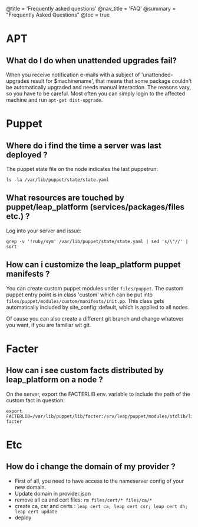 @title = 'Frequently asked questions'
@nav_title = 'FAQ'
@summary = "Frequently Asked Questions"
@toc = true

APT
===============

What do I do when unattended upgrades fail?
--------------------------------------------------

When you receive notification e-mails with a subject of 'unattended-upgrades result for $machinename', that means that some package couldn't be automatically upgraded and needs manual interaction. The reasons vary, so you have to be careful. Most often you can simply login to the affected machine and run `apt-get dist-upgrade`.

Puppet
======

Where do i find the time a server was last deployed ?
-----------------------------------------------------

The puppet state file on the node indicates the last puppetrun:

    ls -la /var/lib/puppet/state/state.yaml

What resources are touched by puppet/leap_platform (services/packages/files etc.) ?
-----------------------------------------------------------------------------------

Log into your server and issue:

    grep -v '!ruby/sym' /var/lib/puppet/state/state.yaml | sed 's/\"//' | sort


How can i customize the leap_platform puppet manifests ?
--------------------------------------------------------

You can create custom puppet modules under `files/puppet`.
The custom puppet entry point is in class 'custom' which can be put into
`files/puppet/modules/custom/manifests/init.pp`. This class gets automatically included
by site_config::default, which is applied to all nodes.

Of cause you can also create a different git branch and change whatever you want, if you are
familiar wit git.

Facter
======

How can i see custom facts distributed by leap_platform on a node ?
-------------------------------------------------------------------

On the server, export the FACTERLIB env. variable to include the path of the custom fact in question:

    export FACTERLIB=/var/lib/puppet/lib/facter:/srv/leap/puppet/modules/stdlib/lib/facter/
    facter


Etc
===

How do i change the domain of my provider ?
-------------------------------------------

* First of all, you need to have access to the nameserver config of your new domain.
* Update domain in provider.json
* remove all ca and cert files: `rm files/cert/* files/ca/*`
* create ca, csr and certs : `leap cert ca; leap cert csr; leap cert dh; leap cert update`
* deploy
